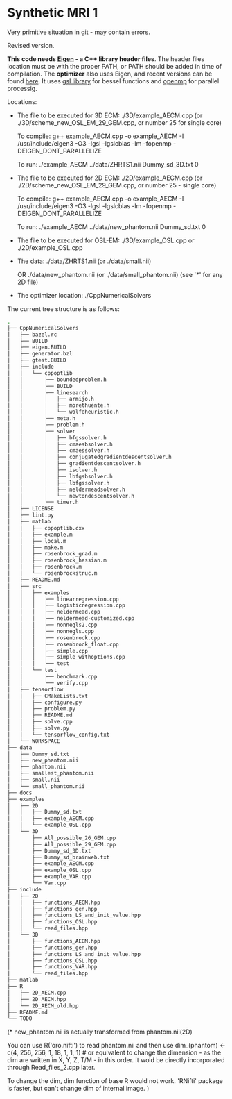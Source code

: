 # Synthetic MRI 1

Very primitive situation in git - may contain errors.

Revised version.


**This code needs [Eigen](http://eigen.tuxfamily.org/) - a C++ library header files**. 
The header files location must be with the proper PATH, or PATH should be added in time of compilation.
The **optimizer** also uses Eigen, and recent versions can be found [here](https://github.com/PatWie/CppNumericalSolvers).
It uses [gsl library](https://www.gnu.org/software/gsl/) for bessel functions and [openmp](https://www.openmp.org/) for parallel processig.

Locations:
* The file to be executed for 3D ECM: ./3D/example_AECM.cpp (or ./3D/scheme_new_OSL_EM_29_GEM.cpp, or number 25 for single core)
    
    To compile:
        g++ example_AECM.cpp -o example_AECM -I /usr/include/eigen3 -O3 -lgsl -lgslcblas -lm -fopenmp -DEIGEN_DONT_PARALLELIZE
    
    To run:
        ./example_AECM ../data/ZHRTS1.nii Dummy_sd_3D.txt 0

* The file to be executed for 2D ECM: ./2D/example_AECM.cpp (or ./2D/scheme_new_OSL_EM_29_GEM.cpp, or number 25 - single core)
    
    To compile:
        g++ example_AECM.cpp -o example_AECM -I /usr/include/eigen3 -O3 -lgsl -lgslcblas -lm -fopenmp -DEIGEN_DONT_PARALLELIZE
    
    To run:
        ./example_AECM ../data/new_phantom.nii Dummy_sd.txt 0


* The file to be executed for OSL-EM: 
	./3D/example_OSL.cpp
	or 
	./2D/example_OSL.cpp

* The data: ./data/ZHRTS1.nii (or ./data/small.nii)

	OR
	    ./data/new_phantom.nii (or ./data/small_phantom.nii)
  (see `*' for any 2D file)
* The optimizer location: ./CppNumericalSolvers


The current tree structure is as follows:
```bash
.
├── CppNumericalSolvers
│   ├── bazel.rc
│   ├── BUILD
│   ├── eigen.BUILD
│   ├── generator.bzl
│   ├── gtest.BUILD
│   ├── include
│   │   └── cppoptlib
│   │       ├── boundedproblem.h
│   │       ├── BUILD
│   │       ├── linesearch
│   │       │   ├── armijo.h
│   │       │   ├── morethuente.h
│   │       │   └── wolfeheuristic.h
│   │       ├── meta.h
│   │       ├── problem.h
│   │       ├── solver
│   │       │   ├── bfgssolver.h
│   │       │   ├── cmaesbsolver.h
│   │       │   ├── cmaessolver.h
│   │       │   ├── conjugatedgradientdescentsolver.h
│   │       │   ├── gradientdescentsolver.h
│   │       │   ├── isolver.h
│   │       │   ├── lbfgsbsolver.h
│   │       │   ├── lbfgssolver.h
│   │       │   ├── neldermeadsolver.h
│   │       │   └── newtondescentsolver.h
│   │       └── timer.h
│   ├── LICENSE
│   ├── lint.py
│   ├── matlab
│   │   ├── cppoptlib.cxx
│   │   ├── example.m
│   │   ├── local.m
│   │   ├── make.m
│   │   ├── rosenbrock_grad.m
│   │   ├── rosenbrock_hessian.m
│   │   ├── rosenbrock.m
│   │   └── rosenbrockstruc.m
│   ├── README.md
│   ├── src
│   │   ├── examples
│   │   │   ├── linearregression.cpp
│   │   │   ├── logisticregression.cpp
│   │   │   ├── neldermead.cpp
│   │   │   ├── neldermead-customized.cpp
│   │   │   ├── nonnegls2.cpp
│   │   │   ├── nonnegls.cpp
│   │   │   ├── rosenbrock.cpp
│   │   │   ├── rosenbrock_float.cpp
│   │   │   ├── simple.cpp
│   │   │   ├── simple_withoptions.cpp
│   │   │   └── test
│   │   └── test
│   │       ├── benchmark.cpp
│   │       └── verify.cpp
│   ├── tensorflow
│   │   ├── CMakeLists.txt
│   │   ├── configure.py
│   │   ├── problem.py
│   │   ├── README.md
│   │   ├── solve.cpp
│   │   ├── solve.py
│   │   └── tensorflow_config.txt
│   └── WORKSPACE
├── data
│   ├── Dummy_sd.txt
│   ├── new_phantom.nii
│   ├── phantom.nii
│   ├── smallest_phantom.nii
│   ├── small.nii
│   └── small_phantom.nii
├── docs
├── examples
│   ├── 2D
│   │   ├── Dummy_sd.txt
│   │   ├── example_AECM.cpp
│   │   └── example_OSL.cpp
│   └── 3D
│       ├── All_possible_26_GEM.cpp
│       ├── All_possible_29_GEM.cpp
│       ├── Dummy_sd_3D.txt
│       ├── Dummy_sd_brainweb.txt
│       ├── example_AECM.cpp
│       ├── example_OSL.cpp
│       ├── example_VAR.cpp
│       └── Var.cpp
├── include
│   ├── 2D
│   │   ├── functions_AECM.hpp
│   │   ├── functions_gen.hpp
│   │   ├── functions_LS_and_init_value.hpp
│   │   ├── functions_OSL.hpp
│   │   └── read_files.hpp
│   └── 3D
│       ├── functions_AECM.hpp
│       ├── functions_gen.hpp
│       ├── functions_LS_and_init_value.hpp
│       ├── functions_OSL.hpp
│       ├── functions_VAR.hpp
│       └── read_files.hpp
├── matlab
├── R
│   ├── 2D_AECM.cpp
│   ├── 2D_AECM.hpp
│   └── 2D_AECM_old.hpp
├── README.md
└── TODO

```




(* new_phantom.nii is actually transformed from phantom.nii(2D)

You can use R('oro.nifti') to read phantom.nii and then use
dim_(phantom) <- c(4, 256, 256, 1, 18, 1, 1, 1) # or equivalent
to change the dimension - as the dim are written in X, Y, Z, T/M - in this order.
It wold be directly incorporated through Read_files_2.cpp later. 

To change the dim, dim function of base R  would not work.
'RNifti' package is faster, but can't change dim of internal image.
)
